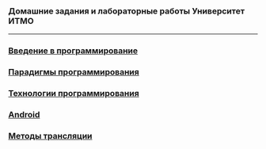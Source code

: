 ### Домашние задания и лабораторные работы Университет ИТМО
----
### [Введение в программирование](https://github.com/AndrewDanilin/ITMO-University/tree/main/prog-intro)
### [Парадигмы программирования](https://github.com/AndrewDanilin/ITMO-University/tree/main/paradigms)
### [Технологии программирования](https://github.com/AndrewDanilin/ITMO-University/tree/main/java-advanced)
### [Android](https://github.com/AndrewDanilin/ITMO-University/tree/main/android)
### [Методы трансляции](https://github.com/AndrewDanilin/ITMO-University/tree/main/translation-methods)
